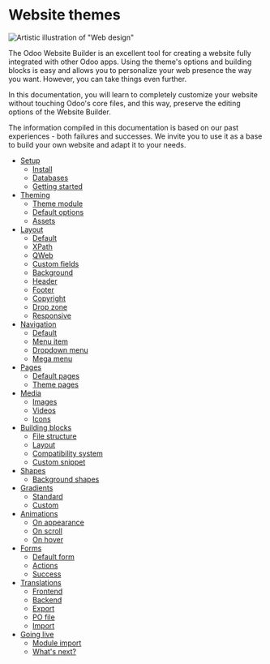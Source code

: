 # Website themes

![Artistic illustration of "Web design"](../../.gitbook/assets/web-design.png)

The Odoo Website Builder is an excellent tool for creating a website fully integrated with other
Odoo apps. Using the theme's options and building blocks is easy and allows you to personalize your
web presence the way you want. However, you can take things even further.

In this documentation, you will learn to completely customize your website without touching Odoo's
core files, and this way, preserve the editing options of the Website Builder.

The information compiled in this documentation is based on our past experiences - both failures and
successes. We invite you to use it as a base to build your own website and adapt it to your needs.

* [Setup](website_themes/setup.md)
  * [Install](website_themes/setup.md#install)
  * [Databases](website_themes/setup.md#databases)
  * [Getting started](website_themes/setup.md#getting-started)
* [Theming](website_themes/theming.md)
  * [Theme module](website_themes/theming.md#theme-module)
  * [Default options](website_themes/theming.md#default-options)
  * [Assets](website_themes/theming.md#assets)
* [Layout](website_themes/layout.md)
  * [Default](website_themes/layout.md#default)
  * [XPath](website_themes/layout.md#xpath)
  * [QWeb](website_themes/layout.md#qweb)
  * [Custom fields](website_themes/layout.md#custom-fields)
  * [Background](website_themes/layout.md#background)
  * [Header](website_themes/layout.md#header)
  * [Footer](website_themes/layout.md#footer)
  * [Copyright](website_themes/layout.md#copyright)
  * [Drop zone](website_themes/layout.md#drop-zone)
  * [Responsive](website_themes/layout.md#responsive)
* [Navigation](website_themes/navigation.md)
  * [Default](website_themes/navigation.md#default)
  * [Menu item](website_themes/navigation.md#menu-item)
  * [Dropdown menu](website_themes/navigation.md#dropdown-menu)
  * [Mega menu](website_themes/navigation.md#mega-menu)
* [Pages](website_themes/pages.md)
  * [Default pages](website_themes/pages.md#default-pages)
  * [Theme pages](website_themes/pages.md#theme-pages)
* [Media](website_themes/media.md)
  * [Images](website_themes/media.md#images)
  * [Videos](website_themes/media.md#videos)
  * [Icons](website_themes/media.md#icons)
* [Building blocks](website_themes/building_blocks.md)
  * [File structure](website_themes/building_blocks.md#file-structure)
  * [Layout](website_themes/building_blocks.md#layout)
  * [Compatibility system](website_themes/building_blocks.md#compatibility-system)
  * [Custom snippet](website_themes/building_blocks.md#custom-snippet)
* [Shapes](website_themes/shapes.md)
  * [Background shapes](website_themes/shapes.md#background-shapes)
* [Gradients](website_themes/gradients.md)
  * [Standard](website_themes/gradients.md#standard)
  * [Custom](website_themes/gradients.md#custom)
* [Animations](website_themes/animations.md)
  * [On appearance](website_themes/animations.md#on-appearance)
  * [On scroll](website_themes/animations.md#on-scroll)
  * [On hover](website_themes/animations.md#on-hover)
* [Forms](website_themes/forms.md)
  * [Default form](website_themes/forms.md#default-form)
  * [Actions](website_themes/forms.md#actions)
  * [Success](website_themes/forms.md#success)
* [Translations](website_themes/translations.md)
  * [Frontend](website_themes/translations.md#frontend)
  * [Backend](website_themes/translations.md#backend)
  * [Export](website_themes/translations.md#export)
  * [PO file](website_themes/translations.md#po-file)
  * [Import](website_themes/translations.md#import)
* [Going live](website_themes/going_live.md)
  * [Module import](website_themes/going_live.md#module-import)
  * [What's next?](website_themes/going_live.md#what-s-next)
